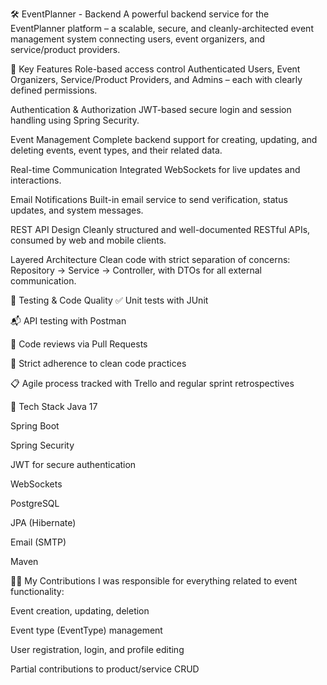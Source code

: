 🛠️ EventPlanner - Backend
A powerful backend service for the EventPlanner platform – a scalable, secure, and cleanly-architected event management system connecting users, event organizers, and service/product providers.

🔑 Key Features
Role-based access control
Authenticated Users, Event Organizers, Service/Product Providers, and Admins – each with clearly defined permissions.

Authentication & Authorization
JWT-based secure login and session handling using Spring Security.

Event Management
Complete backend support for creating, updating, and deleting events, event types, and their related data.

Real-time Communication
Integrated WebSockets for live updates and interactions.

Email Notifications
Built-in email service to send verification, status updates, and system messages.

REST API Design
Cleanly structured and well-documented RESTful APIs, consumed by web and mobile clients.

Layered Architecture
Clean code with strict separation of concerns:
Repository → Service → Controller, with DTOs for all external communication.

🧪 Testing & Code Quality
✅ Unit tests with JUnit

📬 API testing with Postman

👥 Code reviews via Pull Requests

🧼 Strict adherence to clean code practices

📋 Agile process tracked with Trello and regular sprint retrospectives

🧰 Tech Stack
Java 17

Spring Boot

Spring Security

JWT for secure authentication

WebSockets

PostgreSQL

JPA (Hibernate)

Email (SMTP)

Maven

👨‍💻 My Contributions
I was responsible for everything related to event functionality:

Event creation, updating, deletion

Event type (EventType) management

User registration, login, and profile editing

Partial contributions to product/service CRUD

